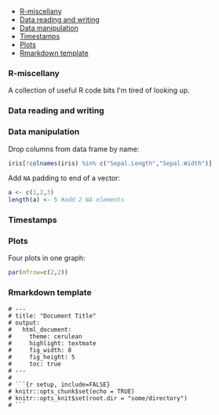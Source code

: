 
-   [R-miscellany](#r-miscellany)
-   [Data reading and writing](#data-reading-and-writing)
-   [Data manipulation](#data-manipulation)
-   [Timestamps](#timestamps)
-   [Plots](#plots)
-   [Rmarkdown template](#rmarkdown-template)

<!-- README.md is generated from README.Rmd. Please edit that file -->
### R-miscellany

A collection of useful R code bits I'm tired of looking up.

### Data reading and writing

### Data manipulation

Drop columns from data frame by name:

``` r
iris[!colnames(iris) %in% c("Sepal.Length","Sepal.Width")]
```

Add `NA` padding to end of a vector:

``` r
a <- c(1,2,3)
length(a) <- 5 #add 2 NA elements
```

### Timestamps

### Plots

Four plots in one graph:

``` r
par(mfrow=c(2,2))
```

### Rmarkdown template

``` text
# ---
# title: "Document Title"
# output: 
#   html_document:
#     theme: cerulean
#     highlight: textmate
#     fig_width: 8
#     fig_height: 5
#     toc: true
# ---
# 
# ```{r setup, include=FALSE}
# knitr::opts_chunk$set(echo = TRUE)
# knitr::opts_knit$set(root.dir = "some/directory")
# ```
```
